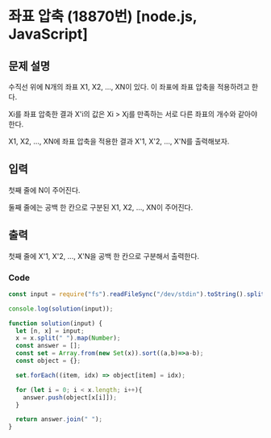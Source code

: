 # 좌표 압축 (18870번) [node.js, JavaScript] 

## 문제 설명
수직선 위에 N개의 좌표 X1, X2, ..., XN이 있다. 이 좌표에 좌표 압축을 적용하려고 한다.

Xi를 좌표 압축한 결과 X'i의 값은 Xi > Xj를 만족하는 서로 다른 좌표의 개수와 같아야 한다.

X1, X2, ..., XN에 좌표 압축을 적용한 결과 X'1, X'2, ..., X'N를 출력해보자.

## 입력
첫째 줄에 N이 주어진다.

둘째 줄에는 공백 한 칸으로 구분된 X1, X2, ..., XN이 주어진다.

## 출력
첫째 줄에 X'1, X'2, ..., X'N을 공백 한 칸으로 구분해서 출력한다.

### Code
```js
const input = require("fs").readFileSync("/dev/stdin").toString().split("\n"); 

console.log(solution(input));

function solution(input) {
  let [n, x] = input;
  x = x.split(" ").map(Number);
  const answer = [];
  const set = Array.from(new Set(x)).sort((a,b)=>a-b);
  const object = {};

  set.forEach((item, idx) => object[item] = idx);

  for (let i = 0; i < x.length; i++){
    answer.push(object[x[i]]);
  }

  return answer.join(" ");
}
```